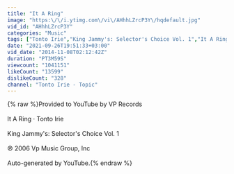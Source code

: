 ```yaml
---
title: "It A Ring"
image: "https:\/\/i.ytimg.com\/vi\/AHhhLZrcP3Y\/hqdefault.jpg"
vid_id: "AHhhLZrcP3Y"
categories: "Music"
tags: ["Tonto Irie","King Jammy's: Selector's Choice Vol. 1","It A Ring"]
date: "2021-09-26T19:51:33+03:00"
vid_date: "2014-11-08T02:12:42Z"
duration: "PT3M59S"
viewcount: "1041151"
likeCount: "13599"
dislikeCount: "328"
channel: "Tonto Irie - Topic"
---
```

{% raw %}Provided to YouTube by VP Records<br /><br />It A Ring · Tonto Irie<br /><br />King Jammy's: Selector's Choice Vol. 1<br /><br />℗ 2006 Vp Music Group, Inc<br /><br />Auto-generated by YouTube.{% endraw %}
